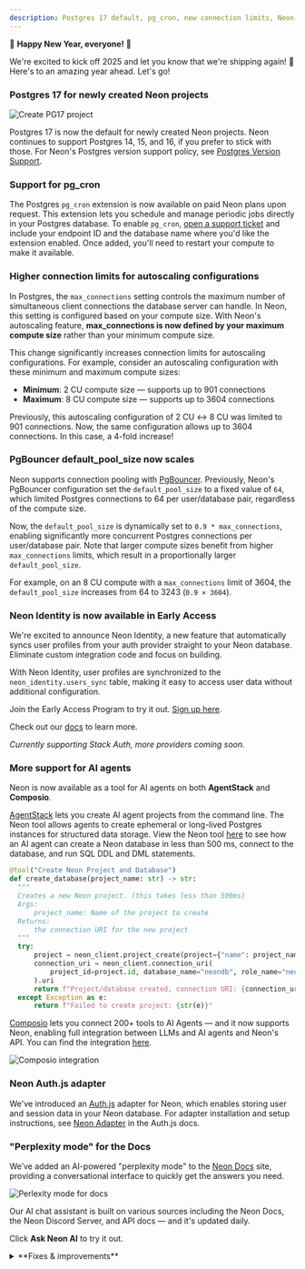 ```yaml
---
description: Postgres 17 default, pg_cron, new connection limits, Neon for AI Agents, and more
---
```


🎉 **Happy New Year, everyone!** 🎉

We're excited to kick off 2025 and let you know that we're shipping again! 🚢 Here's to an amazing year ahead. Let's go!

### Postgres 17 for newly created Neon projects

![Create PG17 project](/docs/relnotes/create_project_17.png)

Postgres 17 is now the default for newly created Neon projects. Neon continues to support Postgres 14, 15, and 16, if you prefer to stick with those. For Neon's Postgres version support policy, see [Postgres Version Support](https://neon.tech/docs/postgresql/postgres-version-policy).

### Support for pg_cron

The Postgres `pg_cron` extension is now available on paid Neon plans upon request. This extension lets you schedule and manage periodic jobs directly in your Postgres database. To enable `pg_cron`, [open a support ticket](https://console.neon.tech/app/projects?modal=support) and include your endpoint ID and the database name where you'd like the extension enabled. Once added, you'll need to restart your compute to make it available.

### Higher connection limits for autoscaling configurations

In Postgres, the `max_connections` setting controls the maximum number of simultaneous client connections the database server can handle. In Neon, this setting is configured based on your compute size. With Neon's autoscaling feature, **max_connections is now defined by your maximum compute size** rather than your minimum compute size.

This change significantly increases connection limits for autoscaling configurations. For example, consider an autoscaling configuration with these minimum and maximum compute sizes:

- **Minimum**: 2 CU compute size — supports up to 901 connections
- **Maximum**: 8 CU compute size — supports up to 3604 connections

Previously, this autoscaling configuration of 2 CU ↔ 8 CU was limited to 901 connections. Now, the same configuration allows up to 3604 connections. In this case, a 4-fold increase!

### PgBouncer default_pool_size now scales

Neon supports connection pooling with [PgBouncer](https://www.pgbouncer.org/). Previously, Neon's PgBouncer configuration set the `default_pool_size` to a fixed value of `64`, which limited Postgres connections to 64 per user/database pair, regardless of the compute size.

Now, the `default_pool_size` is dynamically set to `0.9 * max_connections`, enabling significantly more concurrent Postgres connections per user/database pair. Note that larger compute sizes benefit from higher `max_connections` limits, which result in a proportionally larger `default_pool_size`.

For example, on an 8 CU compute with a `max_connections` limit of 3604, the `default_pool_size` increases from 64 to 3243 (`0.9 × 3604`).

### Neon Identity is now available in Early Access

We're excited to announce Neon Identity, a new feature that automatically syncs user profiles from your auth provider straight to your Neon database. Eliminate custom integration code and focus on building.

With Neon Identity, user profiles are synchronized to the `neon_identity.users_sync` table, making it easy to access user data without additional configuration.

Join the Early Access Program to try it out. [Sign up here](https://console.neon.tech/app/settings/early-access).

Check out our [docs](https://neon.tech/docs/guides/neon-identity) to learn more.

_Currently supporting Stack Auth, more providers coming soon._

### More support for AI agents

Neon is now available as a tool for AI agents on both **AgentStack** and **Composio**.

[AgentStack](https://github.com/AgentOps-AI/AgentStack) lets you create AI agent projects from the command line. The Neon tool allows agents to create ephemeral or long-lived Postgres instances for structured data storage. View the Neon tool [here](https://github.com/AgentOps-AI/AgentStack/blob/main/agentstack/templates/crewai/tools/neon_tool.py) to see how an AI agent can create a Neon database in less than 500 ms, connect to the database, and run SQL DDL and DML statements.

```python
@tool("Create Neon Project and Database")
def create_database(project_name: str) -> str:
  """
  Creates a new Neon project. (this takes less than 500ms)
  Args:
      project_name: Name of the project to create
  Returns:
      the connection URI for the new project
  """
  try:
      project = neon_client.project_create(project={"name": project_name}).project
      connection_uri = neon_client.connection_uri(
          project_id=project.id, database_name="neondb", role_name="neondb_owner"
      ).uri
      return f"Project/database created, connection URI: {connection_uri}"
  except Exception as e:
      return f"Failed to create project: {str(e)}"
```

[Composio](https://composio.dev/) lets you connect 200+ tools to AI Agents — and it now supports Neon, enabling full integration between LLMs and AI agents and Neon's API. You can find the integration [here](https://composio.dev/tools?search=neon).

![Composio integration](/docs/relnotes/composio.png)

### Neon Auth.js adapter

We've introduced an [Auth.js](https://authjs.dev/) adapter for Neon, which enables storing user and session data in your Neon database. For adapter installation and setup instructions, see [Neon Adapter](https://authjs.dev/getting-started/adapters/neon) in the Auth.js docs.

### "Perplexity mode" for the Docs

We’ve added an AI-powered "perplexity mode" to the [Neon Docs](https://neon.tech/ai-chat) site, providing a conversational interface to quickly get the answers you need.

![Perlexity mode for docs](/docs/relnotes/perplexity_mode.png)

Our AI chat assistant is built on various sources including the Neon Docs, the Neon Discord Server, and API docs — and it's updated daily.

Click **Ask Neon AI** to try it out.

<details>

<summary>**Fixes & improvements**</summary>

- **Drizzle Studio update**

  The Drizzle Studio integration that powers the **Tables** page in the Neon Console has been updated. For the latest improvements and fixes, see the [Neon Drizzle Studio Integration Changelog](https://github.com/neondatabase/neon-drizzle-studio-changelog/blob/main/CHANGELOG.md).

- **Console updates**

  We adjusted billing period start dates in the console to use UTC time. Previously, timezone differences could cause the start date to display as the last day of the previous month.

- **Private Networking**

  Fixed an issue where invalid VPC endpoint IDs would not be deleted. Invalid endpoint IDs are now transitioned to a deleted state after 24 hours and automatically removed at a later date.

- **Neon API**

  The [List branches](https://api-docs.neon.tech/reference/listprojectbranches) endpoint now supports sorting and pagination with the addition of `sort_by`, `sort_order`, `limit`, and `cursor` query parameters. The `sorted by` options include `updated_at`, `created_at`, or `name`, and `sort_order` options include `asc` and `desc`. After an initial call, pagination support lets you list the next or previous number of branches specified by the `limit` parameter.

- **Neon API Client**

  The [TypeScript SDK for the Neon API](https://neon.tech/docs/reference/typescript-sdk) was updated to a new version (1.11.4). The new version adds support for creating organization API keys.

- **Logical Replication**

  Before dropping a database, Neon now drops any logical replication subscriptions defined in the database.

- **Fixes**

  Fixed an issue that permitted installing the Neon GitHub integration for organizations or personal accounts where the integration was already installed.

</details>
